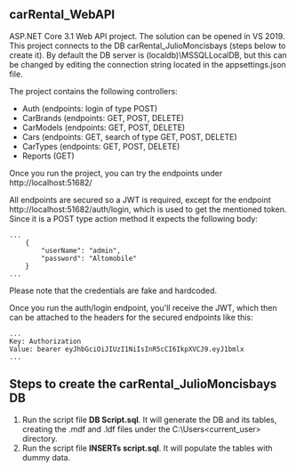 ## carRental_WebAPI
ASP.NET Core 3.1 Web API project. The solution can be opened in VS 2019.
This project connects to the DB carRental_JulioMoncisbays (steps below to create it). By default the DB server is (localdb)\MSSQLLocalDB, but this can be changed by editing the connection string located in the appsettings.json file.

The project contains the following controllers:
- Auth (endpoints: login of type POST)
- CarBrands (endpoints: GET, POST, DELETE)
- CarModels (endpoints: GET, POST, DELETE)
- Cars (endpoints: GET, search of type GET, POST, DELETE)
- CarTypes (endpoints: GET, POST, DELETE)
- Reports (GET)

Once you run the project, you can try the endpoints under http://localhost:51682/

All endpoints are secured so a JWT is required, except for the endpoint http://localhost:51682/auth/login, which is used to get the mentioned token. Since it is a POST type action method it expects the following body:
```
...
	{
		"userName": "admin",
		"password": "Altomobile"
	}
...
```

Please note that the credentials are fake and hardcoded.

Once you run the auth/login endpoint, you'll receive the JWT, which then can be attached to the headers for the secured endpoints like this:
```
...
Key: Authorization
Value: bearer eyJhbGciOiJIUzI1NiIsInR5cCI6IkpXVCJ9.eyJ1bmlx
...
```

## Steps to create the carRental_JulioMoncisbays DB
1. Run the script file **DB Script.sql**. It will generate the DB and its tables, creating the .mdf and .ldf files under the C:\Users\<current_user> directory.
2. Run the script file **INSERTs script.sql**. It will populate the tables with dummy data.
